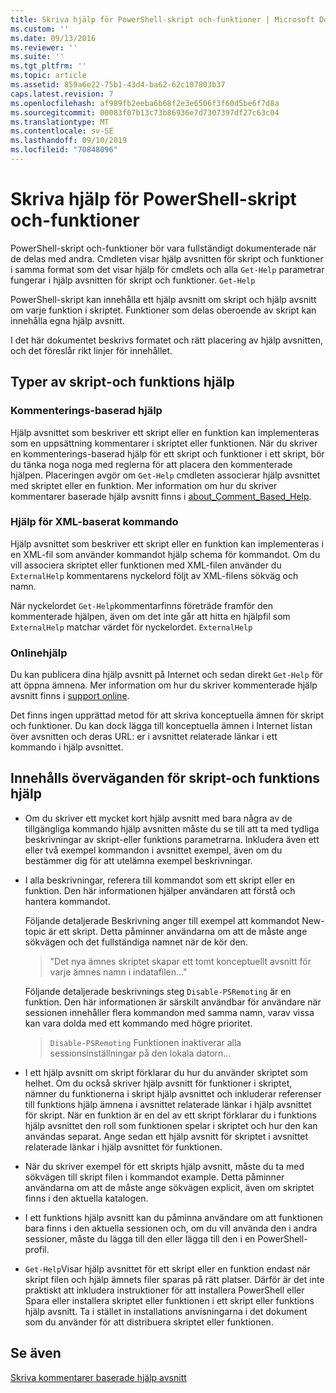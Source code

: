 ```yaml
---
title: Skriva hjälp för PowerShell-skript och-funktioner | Microsoft Docs
ms.custom: ''
ms.date: 09/13/2016
ms.reviewer: ''
ms.suite: ''
ms.tgt_pltfrm: ''
ms.topic: article
ms.assetid: 859a6e22-75b1-43d4-ba62-62c107803b37
caps.latest.revision: 7
ms.openlocfilehash: af989fb2eeba6b68f2e3e6506f3f60d5be6f7d8a
ms.sourcegitcommit: 00083f07b13c73b86936e7d7307397df27c63c04
ms.translationtype: MT
ms.contentlocale: sv-SE
ms.lasthandoff: 09/10/2019
ms.locfileid: "70848096"
---
```

# <a name="writing-help-for-powershell-scripts-and-functions"></a>Skriva hjälp för PowerShell-skript och-funktioner

PowerShell-skript och-funktioner bör vara fullständigt dokumenterade när de delas med andra.
Cmdleten visar hjälp avsnitten för skript och funktioner i samma format som det visar hjälp för cmdlets och alla `Get-Help` parametrar fungerar i hjälp avsnitten för skript och funktioner. `Get-Help`

PowerShell-skript kan innehålla ett hjälp avsnitt om skript och hjälp avsnitt om varje funktion i skriptet.
Funktioner som delas oberoende av skript kan innehålla egna hjälp avsnitt.

I det här dokumentet beskrivs formatet och rätt placering av hjälp avsnitten, och det föreslår rikt linjer för innehållet.

## <a name="types-of-script-and-function-help"></a>Typer av skript-och funktions hjälp

### <a name="comment-based-help"></a>Kommenterings-baserad hjälp
Hjälp avsnittet som beskriver ett skript eller en funktion kan implementeras som en uppsättning kommentarer i skriptet eller funktionen.
När du skriver en kommenterings-baserad hjälp för ett skript och funktioner i ett skript, bör du tänka noga noga med reglerna för att placera den kommenterade hjälpen.
Placeringen avgör om `Get-Help` cmdleten associerar hjälp avsnittet med skriptet eller en funktion.
Mer information om hur du skriver kommentarer baserade hjälp avsnitt finns i [about_Comment_Based_Help](/powershell/module/microsoft.powershell.core/about/about_comment_based_help).

### <a name="xml-based-command-help"></a>Hjälp för XML-baserat kommando
Hjälp avsnittet som beskriver ett skript eller en funktion kan implementeras i en XML-fil som använder kommandot hjälp schema för kommandot.
Om du vill associera skriptet eller funktionen med XML-filen använder du `ExternalHelp` kommentarens nyckelord följt av XML-filens sökväg och namn.

När nyckelordet `Get-Help`kommentarfinns företräde framför den kommenterade hjälpen, även om det inte går att hitta en hjälpfil som `ExternalHelp` matchar värdet för nyckelordet. `ExternalHelp`

### <a name="online-help"></a>Onlinehjälp
Du kan publicera dina hjälp avsnitt på Internet och sedan direkt `Get-Help` för att öppna ämnena.
Mer information om hur du skriver kommenterade hjälp avsnitt finns i [support online](../module/supporting-online-help.md).

Det finns ingen upprättad metod för att skriva konceptuella ämnen för skript och funktioner.
Du kan dock lägga till konceptuella ämnen i Internet listan över avsnitten och deras URL: er i avsnittet relaterade länkar i ett kommando i hjälp avsnittet.

## <a name="content-considerations-for-script-and-function-help"></a>Innehålls överväganden för skript-och funktions hjälp

- Om du skriver ett mycket kort hjälp avsnitt med bara några av de tillgängliga kommando hjälp avsnitten måste du se till att ta med tydliga beskrivningar av skript-eller funktions parametrarna. Inkludera även ett eller två exempel kommandon i avsnittet exempel, även om du bestämmer dig för att utelämna exempel beskrivningar.

- I alla beskrivningar, referera till kommandot som ett skript eller en funktion. Den här informationen hjälper användaren att förstå och hantera kommandot.

  Följande detaljerade Beskrivning anger till exempel att kommandot New-topic är ett skript. Detta påminner användarna om att de måste ange sökvägen och det fullständiga namnet när de kör den.

  > "Det nya ämnes skriptet skapar ett tomt konceptuellt avsnitt för varje ämnes namn i indatafilen..."

  Följande detaljerade beskrivnings steg `Disable-PSRemoting` är en funktion. Den här informationen är särskilt användbar för användare när sessionen innehåller flera kommandon med samma namn, varav vissa kan vara dolda med ett kommando med högre prioritet.

  > `Disable-PSRemoting` Funktionen inaktiverar alla sessionsinställningar på den lokala datorn...

- I ett hjälp avsnitt om skript förklarar du hur du använder skriptet som helhet. Om du också skriver hjälp avsnitt för funktioner i skriptet, nämner du funktionerna i skript hjälp avsnittet och inkluderar referenser till funktions hjälp ämnena i avsnittet relaterade länkar i hjälp avsnittet för skript. När en funktion är en del av ett skript förklarar du i funktions hjälp avsnittet den roll som funktionen spelar i skriptet och hur den kan användas separat. Ange sedan ett hjälp avsnitt för skriptet i avsnittet relaterade länkar i hjälp avsnittet för funktionen.

- När du skriver exempel för ett skripts hjälp avsnitt, måste du ta med sökvägen till skript filen i kommandot example. Detta påminner användarna om att de måste ange sökvägen explicit, även om skriptet finns i den aktuella katalogen.

- I ett funktions hjälp avsnitt kan du påminna användare om att funktionen bara finns i den aktuella sessionen och, om du vill använda den i andra sessioner, måste du lägga till den eller lägga till den i en PowerShell-profil.

- `Get-Help`Visar hjälp avsnittet för ett skript eller en funktion endast när skript filen och hjälp ämnets filer sparas på rätt platser. Därför är det inte praktiskt att inkludera instruktioner för att installera PowerShell eller Spara eller installera skriptet eller funktionen i ett skript eller funktions hjälp avsnitt. Ta i stället in installations anvisningarna i det dokument som du använder för att distribuera skriptet eller funktionen.

## <a name="see-also"></a>Se även

[Skriva kommentarer baserade hjälp avsnitt](./writing-comment-based-help-topics.md)
